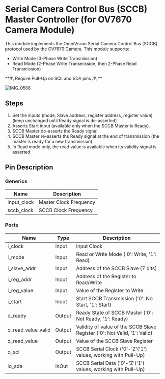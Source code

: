 # Serial Camera Control Bus (SCCB) Master Controller (for OV7670 Camera Module)

This module implements the OmniVision Serial Camera Control Bus (SCCB) protocol used by the OV7670 Camera. This module supports:
- Write Mode (3-Phase Write Transmission)
- Read Mode (2-Phase Write Transmission, then 2-Phase Read Transmission)

**/!\ Require Pull-Up on SCL and SDA pins /!\ **

![IMG_0566](https://github.com/user-attachments/assets/07b147e6-1f4b-482a-b4ef-f4eeba0aec93)


## Steps
1. Set the inputs (mode, Slave address, register address, register value) (keep unchanged until Ready signal is de-asserted)
2. Asserts Start input (available only when the SCCB Master is Ready).
3. SCCB Master de-asserts the Ready signal
4. SCCB Master re-asserts ths Ready signal at the end of transmission (the master is ready for a new transmission)
5. In Read mode only, the read value is available when its validity signal is asserted

## Pin Description

### Generics

| Name | Description |
| ---- | ----------- |
| input_clock | Master Clock Frequency |
| sccb_clock | SCCB Clock Frequency |

### Ports

| Name | Type | Description |
| ---- | ---- | ----------- |
| i_clock | Input | Input Clock |
| i_mode | Input | Read or Write Mode ('0': Write, '1': Read) |
| i_slave_addr | Input | Address of the SCCB Slave (7 bits) |
| i_reg_addr | Input | Address of the Register to Read/Write |
| i_reg_value | Input | Value of the Register to Write |
| i_start | Input | Start SCCB Transmission ('0': No Start, '1': Start) |
| o_ready | Output | Ready State of SCCB Master ('0': Not Ready, '1': Ready) |
| o_read_value_valid | Output | Validity of value of the SCCB Slave Register ('0': Not Valid, '1': Valid) |
| o_read_value | Output | Value of the SCCB Slave Register |
| o_scl | Output | SCCB Serial Clock ('0'-'Z'('1') values, working with Pull-Up) |
| io_sda | InOut | SCCB Serial Data ('0'-'Z'('1') values, working with Pull-Up) |
